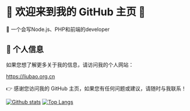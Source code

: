 # 🚀 欢迎来到我的 GitHub 主页 🚀

👋 一个会写Node.js、PHP和前端的developer

## 🌟 个人信息

如果您想了解更多关于我的信息，请访问我的个人网站：

https://liubao.org.cn

👉 感谢您访问我的 GitHub 主页，如果您有任何问题或建议，请随时与我联系！


[![Github stats](https://github-readme-stats.vercel.app/api?username=774649283&show_icons=true&include_all_commits=true)](https://github.com/liubao-personal)
[![Top Langs](https://github-readme-stats.vercel.app/api/top-langs/?username=774649283&layout=compact)](https://github.com/liubao-personal)
